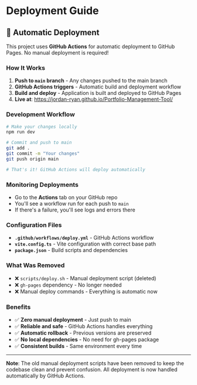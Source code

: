 # Deployment Guide

## 🚀 Automatic Deployment

This project uses **GitHub Actions** for automatic deployment to GitHub Pages. No manual deployment is required!

### How It Works

1. **Push to `main` branch** - Any changes pushed to the main branch
2. **GitHub Actions triggers** - Automatic build and deployment workflow
3. **Build and deploy** - Application is built and deployed to GitHub Pages
4. **Live at**: https://jordan-ryan.github.io/Portfolio-Management-Tool/

### Development Workflow

```bash
# Make your changes locally
npm run dev

# Commit and push to main
git add .
git commit -m "Your changes"
git push origin main

# That's it! GitHub Actions will deploy automatically
```

### Monitoring Deployments

- Go to the **Actions** tab on your GitHub repo
- You'll see a workflow run for each push to `main`
- If there's a failure, you'll see logs and errors there

### Configuration Files

- **`.github/workflows/deploy.yml`** - GitHub Actions workflow
- **`vite.config.ts`** - Vite configuration with correct base path
- **`package.json`** - Build scripts and dependencies

### What Was Removed

- ❌ `scripts/deploy.sh` - Manual deployment script (deleted)
- ❌ `gh-pages` dependency - No longer needed
- ❌ Manual deploy commands - Everything is automatic now

### Benefits

- ✅ **Zero manual deployment** - Just push to main
- ✅ **Reliable and safe** - GitHub Actions handles everything
- ✅ **Automatic rollback** - Previous versions are preserved
- ✅ **No local dependencies** - No need for gh-pages package
- ✅ **Consistent builds** - Same environment every time

---

**Note**: The old manual deployment scripts have been removed to keep the codebase clean and prevent confusion. All deployment is now handled automatically by GitHub Actions. 